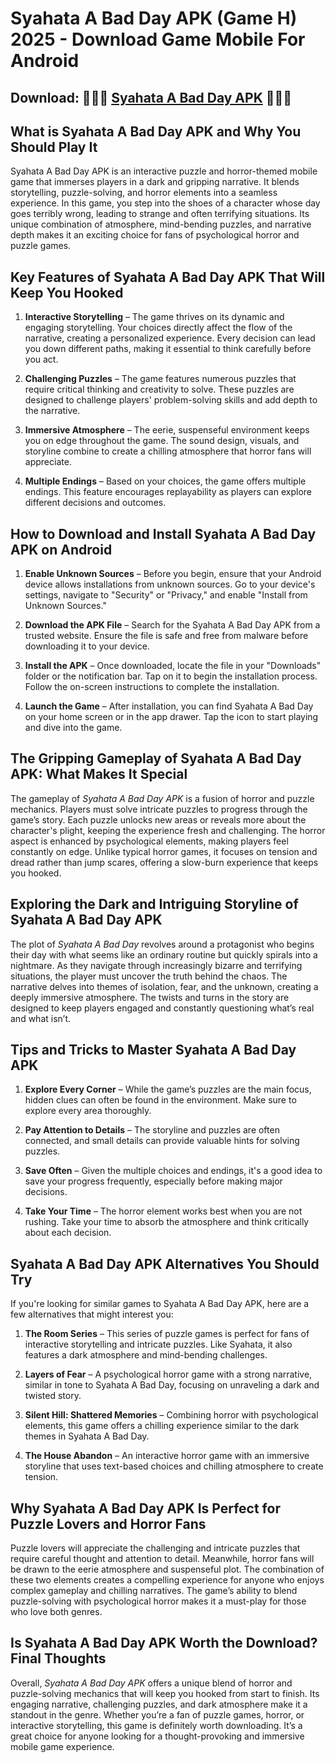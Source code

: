 # Syahata A Bad Day APK (Game H) 2025 - Download Game Mobile For Android

## Download: 🍃🍃🍃 [Syahata A Bad Day APK](https://bom.so/MnTOL2) 🍃🍃🍃

## **What is Syahata A Bad Day APK and Why You Should Play It**

Syahata A Bad Day APK is an interactive puzzle and horror-themed mobile game that immerses players in a dark and gripping narrative. It blends storytelling, puzzle-solving, and horror elements into a seamless experience. In this game, you step into the shoes of a character whose day goes terribly wrong, leading to strange and often terrifying situations. Its unique combination of atmosphere, mind-bending puzzles, and narrative depth makes it an exciting choice for fans of psychological horror and puzzle games.

## **Key Features of Syahata A Bad Day APK That Will Keep You Hooked**

1. **Interactive Storytelling** – The game thrives on its dynamic and engaging storytelling. Your choices directly affect the flow of the narrative, creating a personalized experience. Every decision can lead you down different paths, making it essential to think carefully before you act.
  
2. **Challenging Puzzles** – The game features numerous puzzles that require critical thinking and creativity to solve. These puzzles are designed to challenge players' problem-solving skills and add depth to the narrative.

3. **Immersive Atmosphere** – The eerie, suspenseful environment keeps you on edge throughout the game. The sound design, visuals, and storyline combine to create a chilling atmosphere that horror fans will appreciate.

4. **Multiple Endings** – Based on your choices, the game offers multiple endings. This feature encourages replayability as players can explore different decisions and outcomes.

## **How to Download and Install Syahata A Bad Day APK on Android**

1. **Enable Unknown Sources** – Before you begin, ensure that your Android device allows installations from unknown sources. Go to your device's settings, navigate to "Security" or "Privacy," and enable "Install from Unknown Sources."

2. **Download the APK File** – Search for the Syahata A Bad Day APK from a trusted website. Ensure the file is safe and free from malware before downloading it to your device.

3. **Install the APK** – Once downloaded, locate the file in your "Downloads" folder or the notification bar. Tap on it to begin the installation process. Follow the on-screen instructions to complete the installation.

4. **Launch the Game** – After installation, you can find Syahata A Bad Day on your home screen or in the app drawer. Tap the icon to start playing and dive into the game.

## **The Gripping Gameplay of Syahata A Bad Day APK: What Makes It Special**

The gameplay of *Syahata A Bad Day APK* is a fusion of horror and puzzle mechanics. Players must solve intricate puzzles to progress through the game’s story. Each puzzle unlocks new areas or reveals more about the character's plight, keeping the experience fresh and challenging. The horror aspect is enhanced by psychological elements, making players feel constantly on edge. Unlike typical horror games, it focuses on tension and dread rather than jump scares, offering a slow-burn experience that keeps you hooked.

## **Exploring the Dark and Intriguing Storyline of Syahata A Bad Day APK**

The plot of *Syahata A Bad Day* revolves around a protagonist who begins their day with what seems like an ordinary routine but quickly spirals into a nightmare. As they navigate through increasingly bizarre and terrifying situations, the player must uncover the truth behind the chaos. The narrative delves into themes of isolation, fear, and the unknown, creating a deeply immersive atmosphere. The twists and turns in the story are designed to keep players engaged and constantly questioning what’s real and what isn’t.

## **Tips and Tricks to Master Syahata A Bad Day APK**

1. **Explore Every Corner** – While the game’s puzzles are the main focus, hidden clues can often be found in the environment. Make sure to explore every area thoroughly.

2. **Pay Attention to Details** – The storyline and puzzles are often connected, and small details can provide valuable hints for solving puzzles.

3. **Save Often** – Given the multiple choices and endings, it's a good idea to save your progress frequently, especially before making major decisions.

4. **Take Your Time** – The horror element works best when you are not rushing. Take your time to absorb the atmosphere and think critically about each decision.

## **Syahata A Bad Day APK Alternatives You Should Try**

If you're looking for similar games to Syahata A Bad Day APK, here are a few alternatives that might interest you:

1. **The Room Series** – This series of puzzle games is perfect for fans of interactive storytelling and intricate puzzles. Like Syahata, it also features a dark atmosphere and mind-bending challenges.

2. **Layers of Fear** – A psychological horror game with a strong narrative, similar in tone to Syahata A Bad Day, focusing on unraveling a dark and twisted story.

3. **Silent Hill: Shattered Memories** – Combining horror with psychological elements, this game offers a chilling experience similar to the dark themes in Syahata A Bad Day.

4. **The House Abandon** – An interactive horror game with an immersive storyline that uses text-based choices and chilling atmosphere to create tension.

## **Why Syahata A Bad Day APK Is Perfect for Puzzle Lovers and Horror Fans**

Puzzle lovers will appreciate the challenging and intricate puzzles that require careful thought and attention to detail. Meanwhile, horror fans will be drawn to the eerie atmosphere and suspenseful plot. The combination of these two elements creates a compelling experience for anyone who enjoys complex gameplay and chilling narratives. The game’s ability to blend puzzle-solving with psychological horror makes it a must-play for those who love both genres.

## **Is Syahata A Bad Day APK Worth the Download? Final Thoughts**

Overall, *Syahata A Bad Day APK* offers a unique blend of horror and puzzle-solving mechanics that will keep you hooked from start to finish. Its engaging narrative, challenging puzzles, and dark atmosphere make it a standout in the genre. Whether you’re a fan of puzzle games, horror, or interactive storytelling, this game is definitely worth downloading. It’s a great choice for anyone looking for a thought-provoking and immersive mobile game experience.
